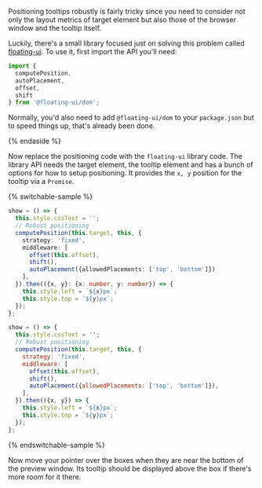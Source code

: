 Positioning tooltips robustly is fairly tricky since you need to consider not
only the layout metrics of target element but also those of the browser window
and the tooltip itself.

Luckily, there's a small library focused just on solving this problem called
[floating-ui](https://floating-ui.com/). To use it, first import the API
you'll need:

```ts
import {
  computePosition,
  autoPlacement,
  offset,
  shift
} from '@floating-ui/dom';
```

<litdev-aside class="info" no-header>

Normally, you'd also need to add `@floating-ui/dom` to your `package.json` but
to speed things up, that's already been done.

{% endaside %}

Now replace the positioning code with the `floating-ui` library code.
The library API needs the target element, the tooltip element and has a bunch
of options for how to setup positioning. It provides the `x, y` position for
the tooltip via a `Promise`.

{% switchable-sample %}

```ts
show = () => {
  this.style.cssText = '';
  // Robust positioning
  computePosition(this.target, this, {
    strategy: 'fixed',
    middleware: [
      offset(this.offset),
      shift(),
      autoPlacement({allowedPlacements: ['top', 'bottom']})
    ],
  }).then(({x, y}: {x: number, y: number}) => {
    this.style.left = `${x}px`;
    this.style.top = `${y}px`;
  });
};
```

```js
show = () => {
  this.style.cssText = '';
  // Robust positioning
  computePosition(this.target, this, {
    strategy: 'fixed',
    middleware: [
      offset(this.offset),
      shift(),
      autoPlacement({allowedPlacements: ['top', 'bottom']}),
    ],
  }).then(({x, y}) => {
    this.style.left = `${x}px`;
    this.style.top = `${y}px`;
  });
};
```

{% endswitchable-sample %}

Now move your pointer over the boxes when they are near the bottom of
the preview window. Its tooltip should be displayed above the box if there's
more room for it there.
